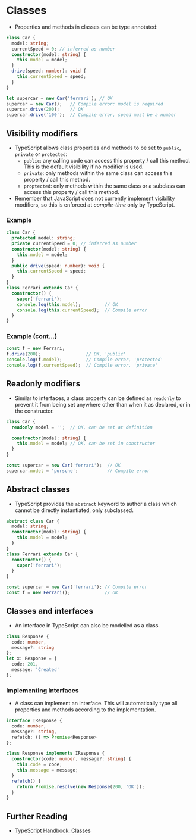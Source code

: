 # Classes

- Properties and methods in classes can be type annotated:

``` ts
class Car {
  model: string;
  currentSpeed = 0; // inferred as number
  constructor(model: string) {
    this.model = model;
  }
  drive(speed: number): void {
    this.currentSpeed = speed;
  }
}

let supercar = new Car('ferrari'); // OK
supercar = new Car();   // Compile error: model is required
supercar.drive(200);    // OK
supercar.drive('100');  // Compile error, speed must be a number
```

<!-- break -->

## Visibility modifiers

- TypeScript allows class properties and methods to be set to `public`, `private` or `protected`:
  - `public`: any calling code can access this property / call this method. This is the default visibility if no modifier is used.
  - `private`: only methods within the same class can access this property / call this method.
  - `proptected`: only methods within the same class or a subclass can access this property / call this method.
- Remember that JavaScript does not currently implement visibility modifiers, so this is enforced at _compile-time_ only by TypeScript.

<!-- break -->

### Example

``` ts
class Car {
  protected model: string;
  private currentSpeed = 0; // inferred as number
  constructor(model: string) {
    this.model = model;
  }
  public drive(speed: number): void {
    this.currentSpeed = speed;
  }
}
class Ferrari extends Car {
  constructor() {
    super('ferrari');
    console.log(this.model);         // OK
    console.log(this.currentSpeed);  // Compile error
  }
}
```

<!-- break -->

### Example (cont...)

``` ts
const f = new Ferrari;
f.drive(200);                 // OK, 'public'
console.log(f.model);         // Compile error, 'protected'
console.log(f.currentSpeed);  // Compile error, 'private'
```

<!-- break -->

## Readonly modifiers

- Similar to interfaces, a class property can be defined as `readonly` to prevent it from being set anywhere other than when it as declared, or in the constructor.

``` ts
class Car {
  readonly model = '';  // OK, can be set at definition

  constructor(model: string) {
    this.model = model; // OK, can be set in constructor
  }
}

const supercar = new Car('ferrari');  // OK
supercar.model = 'porsche';           // Compile error
```

<!-- break -->

## Abstract classes

- TypeScript provides the `abstract` keyword to author a class which cannot be directly instantiated, only subclassed.

``` ts
abstract class Car {
  model: string;
  constructor(model: string) {
    this.model = model;
  }
}
class Ferrari extends Car {
  constructor() {
    super('ferrari');
  }
}

const supercar = new Car('ferrari'); // Compile error
const f = new Ferrari();             // OK
```

<!-- break -->

## Classes and interfaces

- An interface in TypeScript can also be modelled as a class.

``` ts
class Response {
  code: number,
  message?: string
};
let x: Response = {
  code: 201,
  message: 'Created'
};
```

<!-- break -->

### Implementing interfaces

- A class can implement an interface. This will automatically type all properties and methods according to the implementation.

``` ts
interface IResponse {
  code: number,
  message?: string,
  refetch: () => Promise<Response>
};

class Response implements IResponse {
  constructor(code: number, message?: string) {
    this.code = code;
    this.message = message;
  }
  refetch() {
    return Promise.resolve(new Response(200, 'OK'));
  }
}
```

<!-- break -->

## Further Reading

- [TypeScript Handbook: Classes](https://www.typescriptlang.org/docs/handbook/classes.html)
